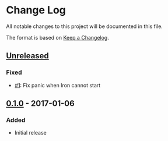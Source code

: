 # Change Log
All notable changes to this project will be documented in this file.

The format is based on [Keep a Changelog](http://keepachangelog.com/).

## [Unreleased]
### Fixed
- [#1](https://github.com/jmatraszek/haxonite/issues/1): Fix panic when
  Iron cannot start

## [0.1.0] - 2017-01-06
### Added
- Initial release

[Unreleased]: https://github.com/jmatraszek/haxonite/compare/v0.1.0...HEAD
[0.1.0]: https://github.com/jmatraszek/haxonite/commit/6679ba9
